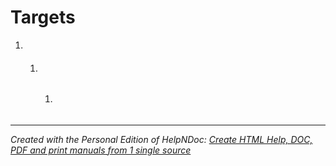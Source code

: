 # Targets

1. &nbsp;
   1. #### &nbsp;
      1. ###### 
***
_Created with the Personal Edition of HelpNDoc: [Create HTML Help, DOC, PDF and print manuals from 1 single source](<https://www.helpndoc.com/help-authoring-tool>)_
